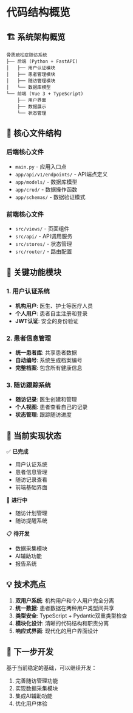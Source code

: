 # 代码结构概览

## 🏗️ 系统架构概览

```
骨质疏松症随访系统
├── 后端 (Python + FastAPI)
│   ├── 用户认证模块
│   ├── 患者管理模块  
│   ├── 随访管理模块
│   └── 数据库模型
└── 前端 (Vue 3 + TypeScript)
    ├── 用户界面
    ├── 数据展示
    └── 状态管理
```

## 📁 核心文件结构

### 后端核心文件
- `main.py` - 应用入口点
- `app/api/v1/endpoints/` - API端点定义
- `app/models/` - 数据库模型
- `app/crud/` - 数据操作函数
- `app/schemas/` - 数据验证模式

### 前端核心文件
- `src/views/` - 页面组件
- `src/api/` - API调用服务
- `src/stores/` - 状态管理
- `src/router/` - 路由配置

## 🔑 关键功能模块

### 1. 用户认证系统
- **机构用户**: 医生、护士等医疗人员
- **个人用户**: 患者自主注册和登录
- **JWT认证**: 安全的身份验证

### 2. 患者信息管理
- **统一患者库**: 共享患者数据
- **自动编号**: 系统生成档案编号
- **完整档案**: 包含所有健康信息

### 3. 随访跟踪系统
- **随访记录**: 医生创建和管理
- **个人视图**: 患者查看自己的记录
- **状态管理**: 跟踪随访进度

## 🎯 当前实现状态

✅ **已完成**
- 用户认证系统
- 患者信息管理
- 随访记录查看
- 前端基础界面

🚧 **进行中**
- 随访计划管理
- 随访提醒系统

📋 **待开发**
- 数据采集模块
- AI辅助功能
- 报告系统

## 💡 技术亮点

1. **双用户系统**: 机构用户和个人用户完全分离
2. **统一数据**: 患者数据在两种用户类型间共享
3. **类型安全**: TypeScript + Pydantic双重类型检查
4. **模块化设计**: 清晰的代码结构和职责分离
5. **响应式界面**: 现代化的用户界面设计

## 🚀 下一步开发

基于当前稳定的基础，可以继续开发：
1. 完善随访管理功能
2. 实现数据采集模块
3. 集成AI辅助功能
4. 优化用户体验 